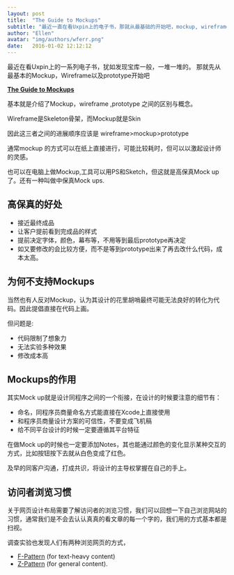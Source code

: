 ```yaml
---
layout: post
title:  "The Guide to Mockups"
subtitle: "最近一直在看Uxpin上的电子书，那就从最基础的开始吧，mockup, wireframe，prototype"
author: "Ellen"
avatar: "img/authors/wferr.png"
date:   2016-01-02 12:12:12
---
```


最近在看Uxpin上的一系列电子书，犹如发现宝库一般，一堆一堆的。
那就先从最基本的Mockup，Wireframe以及prototype开始吧


[**The Guide to Mockups**](http://studio.uxpin.com/ebooks/guide-to-mockups/)

基本就是介绍了Mockup，wireframe ,prototype 之间的区别与概念。

Wireframe是Skeleton骨架，而Mockup就是Skin

因此这三者之间的进展顺序应该是 wireframe>mockup>prototype

通常mockup 的方式可以在纸上直接进行，可能比较耗时，但可以以激起设计师的灵感。

也可以在电脑上做Mockup,工具可以用PS和Sketch，但这就是高保真Mock up了。还有一种叫做中保真Mock ups.

## 高保真的好处

*   接近最终成品
*   让客户提前看到完成品的样式
*   提前决定字体，颜色，幕布等，不用等到最后prototype再决定
*   如又要修改的会比较方便，而不是等到prototype出来了再去改什么代码，成本太高。


## 为何不支持Mockups
当然也有人反对Mockup，认为其设计的花里胡哨最终可能无法良好的转化为代码。因此提倡直接在代码上画。

但问题是:

*   代码限制了想象力
*   无法实验多种效果
*   修改成本高

## Mockups的作用

其实Mock up就是设计同程序之间的一个衔接，在设计的时候要注意的细节有：

*   命名，同程序员商量命名方式能直接在Xcode上直接使用
*   和程序员商量设计方案的可信性，不要变成飞机稿
*   给不同平台设计的时候一定要遵循其平台特征

在做Mock up的时候也一定要添加Notes，其也能通过颜色的变化显示某种交互的 方式，比如按钮按下去就从白色变成了红色。

及早的同客户沟通，打成共识，将设计的主导权掌握在自己的手上。

## 访问者浏览习惯

关于网页设计布局需要了解访问者的浏览习惯，我们可以回想一下自己浏览网站的习惯，通常我们是不会去认认真真的看文章的每一个字的，我们用的方式基本都是扫视。 

调查实验也发现人们有两种浏览网页的方式，

* [F-Pattern](https://www.nngroup.com/articles/f-shaped-pattern-reading-web-content/) (for text-heavy content) 
* [Z-Pattern](http://webdesign.tutsplus.com/articles/understanding-the-z-layout-in-web-design--webdesign-28) (for general content).